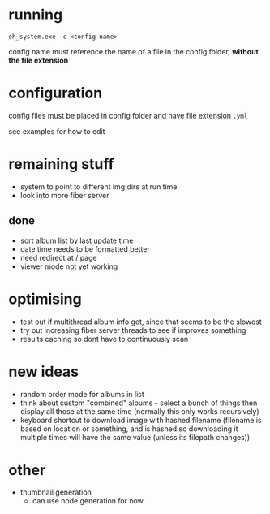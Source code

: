 # running
```
eh_system.exe -c <config name>
```

config name must reference the name of a file in the config folder, **without the file extension**

# configuration
config files must be placed in config folder and have file extension `.yml`

see examples for how to edit

# remaining stuff
- system to point to different img dirs at run time
- look into more fiber server

## done
- sort album list by last update time
- date time needs to be formatted better
- need redirect at / page
- viewer mode not yet working

# optimising
- test out if multithread album info get, since that seems to be the slowest
- try out increasing fiber server threads to see if improves something
- results caching so dont have to continuously scan

# new ideas
- random order mode for albums in list
- think about custom "combined" albums - select a bunch of things then display all those at the same time (normally this only works recursively)
- keyboard shortcut to download image with hashed filename (filename is based on location or something, and is hashed so downloading it multiple times will have the same value (unless its filepath changes))

# other
- thumbnail generation
    - can use node generation for now